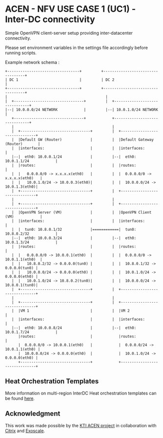 # ACEN - NFV USE CASE 1 (UC1) - Inter-DC connectivity

Simple OpenVPN client-server setup providing inter-datacenter connectivity.

Please set environment variables in the settings file accordingly before running scripts.

Example network schema :

    +---------------------------------+         +----------------------------------+
    | DC 1                            |         | DC 2                             |
    +---------------------------------+         +----------------------------------+
    |                                             | 
    |  +--------------------------------+         |  +-------------------------------+
    |--| 10.0.0.0/24 NETWORK            |         |--| 10.0.1.0/24 NETWORK           |
       +--------------------------------+            +-------------------------------+
       |                                             |
       |  +--------------------------------+         |  +-------------------------------+
       |  |Default GW (Router)             |         |  |Default Gateway (Router)       |
       |  |interfaces:                     |         |  |interfaces:                    |
       |--|  eth0: 10.0.0.1/24             |         |--|  eth0: 10.0.1.1/24            |
       |  |routes:                         |         |  |routes:                        |
       |  |   0.0.0.0/0 -> x.x.x.x(eth0)   |         |  |  0.0.0.0/0 -> x.x.x.x(eth0)   |
       |  |   10.0.1.0/24 -> 10.0.0.3(eth0)|         |  |  10.0.0.0/24 -> 10.0.1.3(eth0)|
       |  +--------------------------------+         |  +-------------------------------+
       |                                             |
       |  +--------------------------------+         |  +-------------------------------+
       |  |OpenVPN Server (VM)             |         |  |OpenVPN Client (VM)            |
       |  |interfaces:                     |         |  |interfaces:                    |
       |  |  tun0: 10.8.0.1/32             |============|  tun0: 10.8.0.2/32            |
       |--|  eth0: 10.0.0.3/24             |         |--|  eth0: 10.0.1.3/24            |
       |  |routes:                         |         |  |routes:                        |
       |  |   0.0.0.0/0 -> 10.0.0.1(eth0)  |         |  |  0.0.0.0/0 -> 10.0.1.1(eth0)  |
       |  |   10.8.0.2/32 -> 0.0.0.0(tun0) |         |  |  10.8.0.1/32 -> 0.0.0.0(tun0) |
       |  |   10.0.0.0/24 -> 0.0.0.0(eth0) |         |  |  10.0.1.0/24 -> 0.0.0.0(eth0) |
       |  |   10.0.1.0/24 -> 10.8.0.2(tun0)|         |  |  10.0.0.0/24 -> 10.8.0.1(tun0)|
       |  +--------------------------------+         |  +-------------------------------+
       |                                             |
       |  +--------------------------------+         |  +-------------------------------+
       |  |VM 1                            |         |  |VM 2                           |
       |  |interfaces:                     |         |  |interfaces:                    |
       |--|  eth0: 10.0.0.8/24             |         |--|  eth0: 10.0.1.7/24            |
          |routes:                         |            |routes:                        |
          |  0.0.0.0/0 -> 10.0.0.1(eth0)   |            |  0.0.0.0/24 -> 10.0.1.1(eth0) |
          |  10.0.0.0/24 -> 0.0.0.0(eth0)  |            |  10.0.1.0/24 -> 0.0.0.0(eth0) |
          +--------------------------------+            +-------------------------------+

## Heat Orchestration Templates

More information on multi-region InterDC Heat orchestration templates can be found [here](./Heat/README.md).

## Acknowledgment
This work was made possible by the [KTI ACEN project](http://blog.zhaw.ch/icclab/acen-begins/) in collaboration with [Citrix](https://www.citrix.com/) and [Exoscale](https://www.exoscale.ch/).
